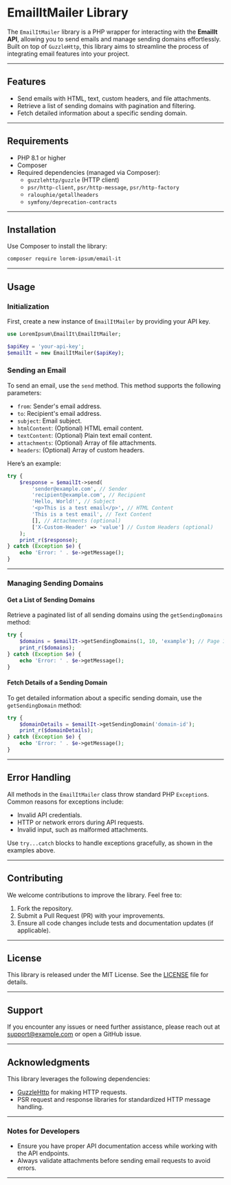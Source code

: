 # EmailItMailer Library

The `EmailItMailer` library is a PHP wrapper for interacting with the **EmailIt API**, allowing you to send emails and manage sending domains effortlessly. Built on top of `GuzzleHttp`, this library aims to streamline the process of integrating email features into your project.

---

## Features

- Send emails with HTML, text, custom headers, and file attachments.
- Retrieve a list of sending domains with pagination and filtering.
- Fetch detailed information about a specific sending domain.

---

## Requirements

- PHP 8.1 or higher
- Composer
- Required dependencies (managed via Composer):
    - `guzzlehttp/guzzle` (HTTP client)
    - `psr/http-client`, `psr/http-message`, `psr/http-factory`
    - `ralouphie/getallheaders`
    - `symfony/deprecation-contracts`

---

## Installation

Use Composer to install the library:

```bash
composer require lorem-ipsum/email-it
```

---

## Usage

### Initialization

First, create a new instance of `EmailItMailer` by providing your API key.

```php
use LoremIpsum\EmailIt\EmailItMailer;

$apiKey = 'your-api-key';
$emailIt = new EmailItMailer($apiKey);
```

### Sending an Email

To send an email, use the `send` method. This method supports the following parameters:

- `from`: Sender's email address.
- `to`: Recipient's email address.
- `subject`: Email subject.
- `htmlContent`: (Optional) HTML email content.
- `textContent`: (Optional) Plain text email content.
- `attachments`: (Optional) Array of file attachments.
- `headers`: (Optional) Array of custom headers.

Here’s an example:

```php
try {
    $response = $emailIt->send(
        'sender@example.com', // Sender
        'recipient@example.com', // Recipient
        'Hello, World!', // Subject
        '<p>This is a test email</p>', // HTML Content
        'This is a test email', // Text Content
        [], // Attachments (optional)
        ['X-Custom-Header' => 'value'] // Custom Headers (optional)
    );
    print_r($response);
} catch (Exception $e) {
    echo 'Error: ' . $e->getMessage();
}
```

---

### Managing Sending Domains

#### Get a List of Sending Domains

Retrieve a paginated list of all sending domains using the `getSendingDomains` method:

```php
try {
    $domains = $emailIt->getSendingDomains(1, 10, 'example'); // Page 1, 10 results, search term "example"
    print_r($domains);
} catch (Exception $e) {
    echo 'Error: ' . $e->getMessage();
}
```

#### Fetch Details of a Sending Domain

To get detailed information about a specific sending domain, use the `getSendingDomain` method:

```php
try {
    $domainDetails = $emailIt->getSendingDomain('domain-id');
    print_r($domainDetails);
} catch (Exception $e) {
    echo 'Error: ' . $e->getMessage();
}
```

---

## Error Handling

All methods in the `EmailItMailer` class throw standard PHP `Exception`s. Common reasons for exceptions include:

- Invalid API credentials.
- HTTP or network errors during API requests.
- Invalid input, such as malformed attachments.

Use `try...catch` blocks to handle exceptions gracefully, as shown in the examples above.

---

## Contributing

We welcome contributions to improve the library. Feel free to:

1. Fork the repository.
2. Submit a Pull Request (PR) with your improvements.
3. Ensure all code changes include tests and documentation updates (if applicable).

---

## License

This library is released under the MIT License. See the [LICENSE](LICENSE) file for details.

---

## Support

If you encounter any issues or need further assistance, please reach out at support@example.com or open a GitHub issue.

---

## Acknowledgments

This library leverages the following dependencies:

- [GuzzleHttp](https://github.com/guzzle/guzzle) for making HTTP requests.
- PSR request and response libraries for standardized HTTP message handling.

---

### Notes for Developers

- Ensure you have proper API documentation access while working with the API endpoints.
- Always validate attachments before sending email requests to avoid errors.

---